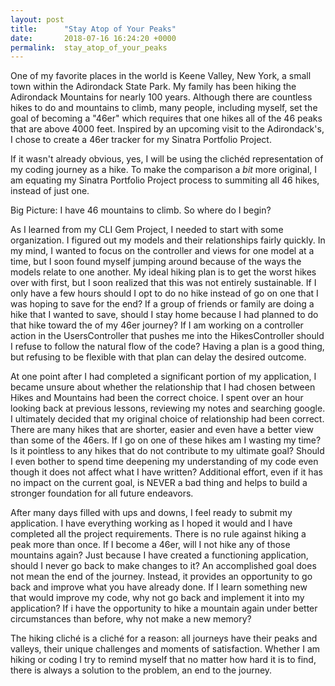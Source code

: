 ```yaml
---
layout: post
title:      "Stay Atop of Your Peaks"
date:       2018-07-16 16:24:20 +0000
permalink:  stay_atop_of_your_peaks
---
```



One of my favorite places in the world is Keene Valley, New York, a small town within the Adirondack State Park.  My family has been hiking the Adirondack Mountains for nearly 100 years.  Although there are countless hikes to do and mountains to climb, many people, including myself, set the goal of becoming a "46er" which requires that one hikes all of the 46 peaks that are above 4000 feet.  Inspired by an upcoming visit to the Adirondack's, I chose to create a 46er tracker for my Sinatra Portfolio Project.

If it wasn't already obvious, yes, I will be using the clichéd representation of my coding journey as a hike.  To make the comparison a *bit* more original, I am equating my Sinatra Portfolio Project process to summiting all 46 hikes, instead of just one. 

Big Picture: I have 46 mountains to climb. So where do I begin?

As I learned from my CLI Gem Project, I needed to start with some organization.  I figured out my models and their relationships fairly quickly.  In my mind, I wanted to focus on the controller and views for one model at a time, but I soon found myself jumping around because of the ways the models relate to one another.  My ideal hiking plan is to get the worst hikes over with first, but I soon realized that this was not entirely sustainable.  If I only have a few hours should I opt to do no hike instead of go on one that I was hoping to save for the end?  If a group of friends or family are doing a hike that I wanted to save, should I stay home because I had planned to do that hike toward the of my 46er journey? If I am working on a controller action in the UsersController that pushes me into the HikesController should I refuse to follow the natural flow of the code?  Having a plan is a good thing, but refusing to be flexible with that plan can delay the desired outcome.  

At one point after I had completed a significant portion of my application, I became unsure about whether the relationship that I had chosen between Hikes and Mountains had been the correct choice.  I spent over an hour looking back at previous lessons, reviewing my notes and searching google.  I ultimately decided that my original choice of relationship had been correct.  There are many hikes that are shorter, easier and even have a better view than some of the 46ers.  If I go on one of these hikes am I wasting my time?  Is it pointless to any hikes that do not contribute to my ultimate goal?  Should I even bother to spend time deepening my understanding of my code even though it does not affect what I have written?  Additional effort, even if it has no impact on the current goal, is NEVER a bad thing and helps to build a stronger foundation for all future endeavors. 

After many days filled with ups and downs, I feel ready to submit my application.  I have everything working as I hoped it would and I have completed all the project requirements.  There is no rule against hiking a peak more than once.  If I become a 46er, will I not hike any of those mountains again? Just because I have created a functioning application, should I never go back to make changes to it?  An accomplished goal does not mean the end of the journey.  Instead, it provides an opportunity to go back and improve what you have already done.  If I learn something new that would improve my code, why not go back and implement it into my application?  If i have the opportunity to hike a mountain again under better circumstances than before, why not make a new memory?

The hiking cliché is a cliché for a reason: all journeys have their peaks and valleys, their unique challenges and moments of satisfaction.  Whether I am hiking or coding I try to remind myself that no matter how hard it is to find, there is always a solution to the problem, an end to the journey.  

